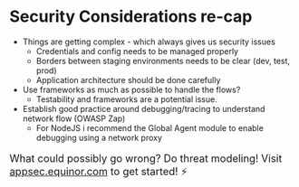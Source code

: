 # Security Considerations re-cap

* Things are getting complex - which always gives us security issues
  * Credentials and config needs to be managed properly
  * Borders between staging environments needs to be clear (dev, test, prod)
  * Application architecture should be done carefully
* Use frameworks as much as possible to handle the flows?
  * Testability and frameworks are a potential issue.
* Establish good practice around debugging/tracing to understand network flow (OWASP Zap)
  * For NodeJS i recommend the Global Agent module to enable debugging using a network proxy 

<div style="font-size:large">

What could possibly go wrong? Do threat modeling! Visit [appsec.equinor.com](https://appsec.equinor.com/threat-modeling/) to get started! ⚡️

</div>
